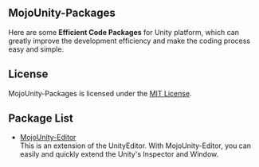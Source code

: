 ## MojoUnity-Packages

Here are some **Efficient Code Packages** for Unity platform, which can greatly improve the development efficiency and make the coding process easy and simple.  

## License

MojoUnity-Packages is licensed under the [MIT License](./LICENSE "MojoUnity-Packages Under MIT License").

## Package List

* [MojoUnity-Editor](/MojoUnity-Editor)   
  This is an extension of the UnityEditor. With MojoUnity-Editor, you can easily and quickly extend the Unity's Inspector and Window.





